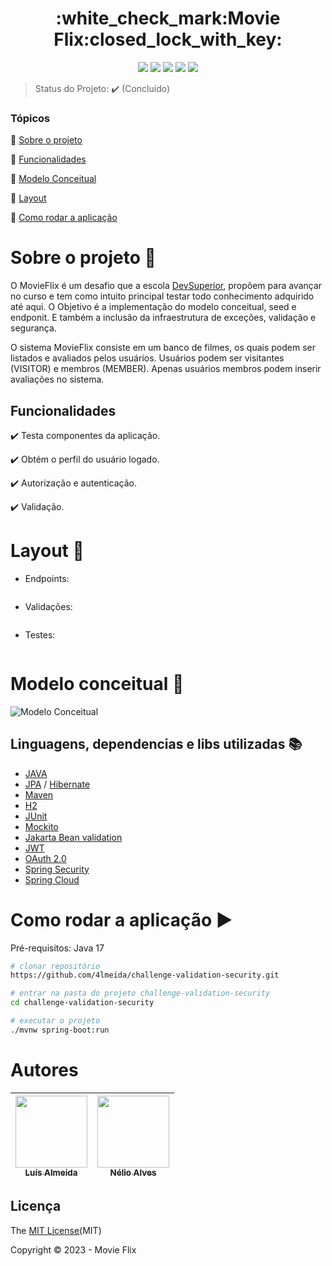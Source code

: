<h1 align="center"> :white_check_mark:Movie Flix:closed_lock_with_key: </h1>
<p align="center">
  <img src="https://img.shields.io/static/v1?label=spring&message=framework&color=blue&style=for-the-badge&logo=SPRING"/>
  <img src="https://img.shields.io/static/v1?label=Postman&message=API management&color=blue&style=for-the-badge&logo=postman"/>
  <img src="https://img.shields.io/static/v1?label=Apache&message=Dependency manager&color=blue&style=for-the-badge&logo=apache"/>
  <img src="http://img.shields.io/static/v1?label=License&message=MIT&color=green&style=for-the-badge"/>
  <img src="http://img.shields.io/static/v1?label=STATUS&message=CONCLUIDO&color=RED&style=for-the-badge"/>
</p>  

> Status do Projeto: :heavy_check_mark: (Concluído)

### Tópicos

:small_blue_diamond: [Sobre o projeto](#Sobre-o-projeto-open_file_folder)

:small_blue_diamond: [Funcionalidades](#Funcionalidades)

:small_blue_diamond: [Modelo Conceitual](#Modelo-conceitual-page_with_curl)

:small_blue_diamond: [Layout](#Layout-mag_right)

:small_blue_diamond: [Como rodar a aplicação](#como-rodar-a-aplicação-arrow_forward)

# Sobre o projeto :open_file_folder:

O MovieFlix é um desafio que a escola [DevSuperior](https://devsuperior.com.br/cursos), propõem para avançar no curso e tem como intuito principal testar todo conhecimento adquirido até aqui. 
O Objetivo é a implementação do modelo conceitual, seed e endponit. E também a inclusão da infraestrutura  de exceções, validação e segurança.  


<p>
O sistema MovieFlix consiste em um banco de filmes, os quais podem ser listados e avaliados
pelos usuários. Usuários podem ser visitantes (VISITOR) e membros (MEMBER). Apenas
usuários membros podem inserir avaliações no sistema.
</p>

## Funcionalidades

:heavy_check_mark: Testa componentes da aplicação.

:heavy_check_mark: Obtém o perfil do usuário logado.

:heavy_check_mark: Autorização e autenticação.

:heavy_check_mark: Validação.

# Layout :mag_right:

- Endpoints:

![]()

- Validações:

![]()

- Testes:

![]()

# Modelo conceitual :page_with_curl:
![Modelo Conceitual]()

## Linguagens, dependencias e libs utilizadas :books:
- [JAVA](https://www.java.com/pt-BR/)
- [JPA](https://spring.io/projects/spring-data-jpa) / [Hibernate](https://hibernate.org/)
- [Maven](https://maven.apache.org/)
- [H2](https://www.h2database.com/html/main.html)
- [JUnit](https://junit.org/junit5/)
- [Mockito](https://site.mockito.org/)
- [Jakarta Bean validation](https://beanvalidation.org)
- [JWT](https://jwt.io)
- [OAuth 2.0](https://oauth.net/2/)
- [Spring Security](https://docs.spring.io/spring-security/reference/index.html)
- [Spring Cloud](https://docs.spring.io/spring-cloud/docs/current/reference/html)

# Como rodar a aplicação :arrow_forward:

Pré-requisitos: Java 17

```bash
# clonar repositório
https://github.com/4lmeida/challenge-validation-security.git

# entrar na pasta do projeto challenge-validation-security
cd challenge-validation-security

# executar o projeto
./mvnw spring-boot:run
```
# Autores

| [<img src="https://avatars.githubusercontent.com/u/93017964?v=4" width=115><br><sub>Luís Almeida</sub>](https://github.com/4lmeida) | [<img src="https://avatars.githubusercontent.com/u/13897257?v=4" width=115><br><sub>Nélio Alves</sub>](https://github.com/acenelio) |
| :---: | :---:



## Licença

The [MIT License]()(MIT)

Copyright :copyright: 2023 - Movie Flix